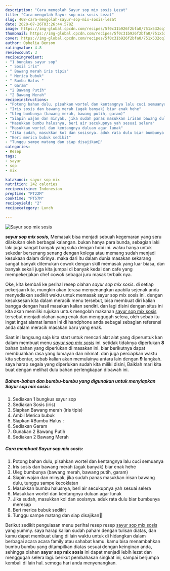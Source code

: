 ```yaml
---
description: "Cara mengolah Sayur sop mix sosis Lezat"
title: "Cara mengolah Sayur sop mix sosis Lezat"
slug: 468-cara-mengolah-sayur-sop-mix-sosis-lezat
date: 2020-07-26T03:26:44.578Z
image: https://img-global.cpcdn.com/recipes/5f0c31b926f2bfa0/751x532cq70/sayur-sop-mix-sosis-foto-resep-utama.jpg
thumbnail: https://img-global.cpcdn.com/recipes/5f0c31b926f2bfa0/751x532cq70/sayur-sop-mix-sosis-foto-resep-utama.jpg
cover: https://img-global.cpcdn.com/recipes/5f0c31b926f2bfa0/751x532cq70/sayur-sop-mix-sosis-foto-resep-utama.jpg
author: Ophelia Benson
ratingvalue: 4.8
reviewcount: 3
recipeingredient:
- "1 bungkus sayur sop"
- " Sosis iris"
- " Bawang merah iris tipis"
- " Merica bubuk"
- " Bumbu Halus "
- " Garam"
- "2 Bawang Putih"
- "2 Bawang Merah"
recipeinstructions:
- "Potong bahan dulu, pisahkan wortel dan kentangnya lalu cuci semuanya"
- "Iris sosis dan bawang merah (agak banyak) biar enak hehe"
- "Uleg bumbunya (bawang merah, bawang putih, garam)"
- "Siapin wajan dan minyak, jika sudah panas masukkan irisan bawang dulu, tunggu sampe kecoklatan"
- "Masukkan bumbu halusnya, beri air secukupnya yah sesuai selera"
- "Masukkan wortel dan kentangnya duluan agar lunak"
- "Jika sudah, masukkan kol dan sosisnya. aduk rata dulu biar bumbunya meresap"
- "Beri merica bubuk sedikit"
- "Tunggu sampe matang dan siap disajikan🤗"
categories:
- Resep
tags:
- sayur
- sop
- mix

katakunci: sayur sop mix 
nutrition: 242 calories
recipecuisine: Indonesian
preptime: "PT22M"
cooktime: "PT57M"
recipeyield: "2"
recipecategory: Lunch

---
```



![Sayur sop mix sosis](https://img-global.cpcdn.com/recipes/5f0c31b926f2bfa0/751x532cq70/sayur-sop-mix-sosis-foto-resep-utama.jpg)

<b><i>sayur sop mix sosis</i></b>, Memasak bisa menjadi sebuah kegemaran yang seru dilakukan oleh berbagai kalangan. bukan hanya para bunda, sebagian laki laki juga sangat banyak yang suka dengan hobi ini. walau hanya untuk sekedar bersenang senang dengan kolega atau memang sudah menjadi kesukaan dalam dirinya. maka dari itu dalam dunia masakan sekarang sangat banyak ditemukan cowok dengan skill memasak yang luar biasa, dan banyak sekali juga kita jumpai di banyak kedai dan cafe yang mempekerjakan chef cowok sebagai juru masak terbaik nya.

Oke, kita kembali ke perihal resep olahan <i>sayur sop mix sosis</i>. di setiap pekerjaan kita, mungkin akan terasa menyenangkan apabila sejenak anda menyediakan sedikit waktu untuk memasak sayur sop mix sosis ini. dengan kesuksesan kita dalam meracik menu tersebut, bisa membuat diri kalian bangga dengan hasil masakan kalian sendiri. dan lagi disini dengan situs ini kita akan memiliki rujukan untuk mengolah makanan <u>sayur sop mix sosis</u> tersebut menjadi olahan yang enak dan menggugah selera, oleh sebab itu ingat ingat alamat laman ini di handphone anda sebagai sebagian referensi anda dalam meracik masakan baru yang enak.




Saat ini langsung saja kita start untuk mencari alat alat yang diperuntuk kan dalam membuat menu <u><i>sayur sop mix sosis</i></u> ini. setidak tidaknya diperlukan <b>8</b> bahan bahan yang diperlukan di masakan ini. biar berikutnya dapat membuahkan rasa yang lumayan dan nikmat. dan juga persiapkan waktu kita sebentar, sebab kalian akan memulainya antara lain dengan <b>9</b> langkah. saya harap segala yang diperlukan sudah kita miliki disini, Baiklah mari kita buat dengan melihat dulu bahan perlengkapan dibawah ini.

<!--inarticleads1-->

##### Bahan-bahan dan bumbu-bumbu yang digunakan untuk menyiapkan Sayur sop mix sosis:

1. Sediakan 1 bungkus sayur sop
1. Sediakan  Sosis (iris)
1. Siapkan  Bawang merah (iris tipis)
1. Ambil  Merica bubuk
1. Siapkan  #Bumbu Halus :
1. Sediakan  Garam
1. Gunakan 2 Bawang Putih
1. Sediakan 2 Bawang Merah




<!--inarticleads2-->

##### Cara membuat Sayur sop mix sosis:

1. Potong bahan dulu, pisahkan wortel dan kentangnya lalu cuci semuanya
1. Iris sosis dan bawang merah (agak banyak) biar enak hehe
1. Uleg bumbunya (bawang merah, bawang putih, garam)
1. Siapin wajan dan minyak, jika sudah panas masukkan irisan bawang dulu, tunggu sampe kecoklatan
1. Masukkan bumbu halusnya, beri air secukupnya yah sesuai selera
1. Masukkan wortel dan kentangnya duluan agar lunak
1. Jika sudah, masukkan kol dan sosisnya. aduk rata dulu biar bumbunya meresap
1. Beri merica bubuk sedikit
1. Tunggu sampe matang dan siap disajikan🤗




Berikut sedikit pengulasan menu perihal resep resep <u>sayur sop mix sosis</u> yang yummy. saya harap kalian sudah paham dengan tulisan diatas, dan kamu dapat membuat ulang di lain waktu untuk di hidangkan dalam berbagai acara acara family atau sahabat kamu. kamu bisa menambahkan bumbu bumbu yang ditampilkan diatas sesuai dengan keinginan anda, sehingga olahan <b>sayur sop mix sosis</b> ini dapat menjadi lebih lezat dan menggugah selera lagi. berikut pembahasan singkat ini, sampai berjumpa kembali di lain hal. semoga hari anda menyenangkan.
